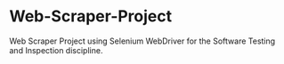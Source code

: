 # Web-Scraper-Project
Web Scraper Project using Selenium WebDriver for the Software Testing and Inspection discipline.
